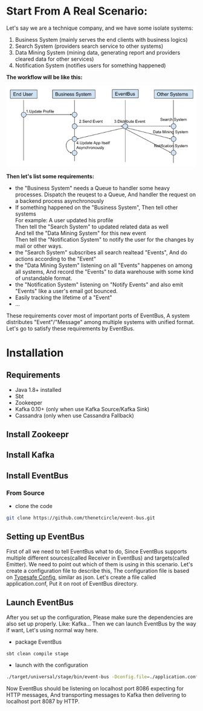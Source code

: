 # Start From A Real Scenario:

Let's say we are a technique company, and we have some isolate systems:

1. Business System (mainly serves the end clients with business logics)
2. Search System (providers search service to other systems)
3. Data Mining System (mining data, generating report and providers cleared data for other services)
4. Notification System (notifies users for something happened)

**The workflow will be like this:**

<a href="assets/systems_workflow.png" target="_blank">![EventBus Workflow](assets/systems_workflow.png)</a>

**Then let's list some requirements:**

- the "Business System" needs a Queue to handler some heavy processes.
  Dispatch the reuqest to a Queue, And handler the request on a backend process asynchronously
- If something happened on the "Business System", Then tell other systems  
  For example: A user updated his profile   
  Then tell the "Search System" to updated related data as well  
  And tell the "Data Mining System" for this new event  
  Then tell the "Notification System" to notify the user for the changes by mail or other ways. 
- the "Search System" subscribes all search realtead "Events", And do actions according to the "Event"
- the "Data Mining System" listening on all "Events" happenes on among all systems, And record the "Events" to data warehouse with some kind of unstandable format.
- the "Notification System" listening on "Notify Events" and also emit "Events" like a user's email got bounced. 
- Easily tracking the lifetime of a "Event"
- ...

These requirements cover most of important ports of EventBus, A system distributes "Event"/"Message" among multiple systems with unified format.
Let's go to satisfy these requirements by EventBus.


# Installation

## Requirements

- Java 1.8+ installed
- Sbt
- Zookeeper
- Kafka 0.10+ (only when use Kafka Source/Kafka Sink)
- Cassandra (only when use Cassandra Fallback)

## Install Zookeepr

## Install Kafka

## Install EventBus

### From Source

- clone the code
```bash
git clone https://github.com/thenetcircle/event-bus.git
```

## Setting up EventBus

First of all we need to tell EventBus what to do, Since EventBus supports multiple different sources(called Receiver in EventBus) and targets(called Emitter). We need to point out which of them is using in this scenario.
Let's create a configuration file to describe this, The configuration file is based on [Typesafe Config](https://github.com/typesafehub/config), similar as json.
Let's create a file called application.conf, Put it on root of EventBus directory.

## Launch EventBus
After you set up the configuration, Please make sure the dependencies are also set up properly. Like: Kafka...
Then we can launch EventBus by the way if want, Let's using normal way here.

- package EventBus
```sh
sbt clean compile stage
```

- launch with the configuration
```sh
./target/universal/stage/bin/event-bus -Dconfig.file=./application.conf
```

Now EventBus should be listening on localhost port 8086 expecting for HTTP messages, And transporting messages to Kafka then delivering to localhost port 8087 by HTTP.